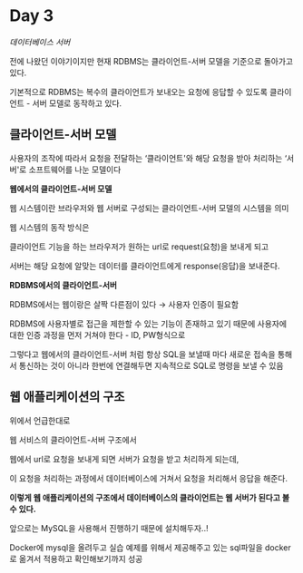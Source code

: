 # Day 3

_데이터베이스 서버_

전에 나왔던 이야기이지만 현재 RDBMS는 클라이언트-서버 모델을 기준으로 돌아가고 있다.

기본적으로 RDBMS는 복수의 클라이언트가 보내오는 요청에 응답할 수 있도록 클라이언트 - 서버 모델로 동작하고 있다.





## 클라이언트-서버 모델

사용자의 조작에 따라서 요청을 전달하는 ‘클라이언트'와 해당 요청을 받아 처리하는 ‘서버'로 소프트웨어를 나눈 모델이다

**웹에서의 클라이언트-서버 모델**

웹 시스템이란 브라우저와 웹 서버로 구성되는 클라이언트-서버 모델의 시스템을 의미

웹 시스템의 동작 방식은

클라이언트 기능을 하는 브라우저가 원하는 url로 request(요청)을 보내게 되고

서버는 해당 요청에 알맞는 데이터를 클라이언트에게 response(응답)을 보내준다.

**RDBMS에서의 클라이언트-서버**

RDBMS에서는 웹이랑은 살짝 다른점이 있다 → 사용자 인증이 필요함

RDBMS에 사용자별로 접근을 제한할 수 있는 기능이 존재하고 있기 때문에 사용자에 대한 인증 과정을 먼저 거쳐야 한다 - ID, PW형식으로

그렇다고 웹에서의 클라이언트-서버 처럼 항상 SQL을 보낼때 마다 새로운 접속을 통해서 통신하는 것이 아니라 한번에 연결해두면 지속적으로 SQL로 명령을 보낼 수 있음





## 웹 애플리케이션의 구조

위에서 언급한대로

웹 서비스의 클라이언트-서버 구조에서

웹에서 url로 요청을 보내게 되면 서버가 요청을 받고 처리하게 되는데,

이 요청을 처리하는 과정에서 데이터베이스에 거쳐서 요청을 처리해서 응답을 해준다.

**이렇게 웹 애플리케이션의 구조에서 데이터베이스의 클라이언트는 웹 서버가 된다고 볼 수 있다.**

앞으로는 MySQL을 사용해서 진행하기 때문에 설치해두자..!



Docker에 mysql을 올려두고 실습 예제를 위해서 제공해주고 있는 sql파일을 docker로 옮겨서 적용하고 확인해보기까지 성공











